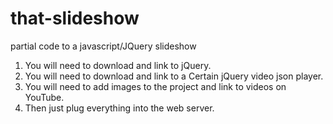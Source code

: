 # that-slideshow
partial code to a javascript/JQuery slideshow

1. You will need to download and link to jQuery.
2. You will need to download and link to a Certain jQuery video json player.
3. You will need to add images to the project and link to videos on YouTube.
4. Then just plug everything into the web server.
